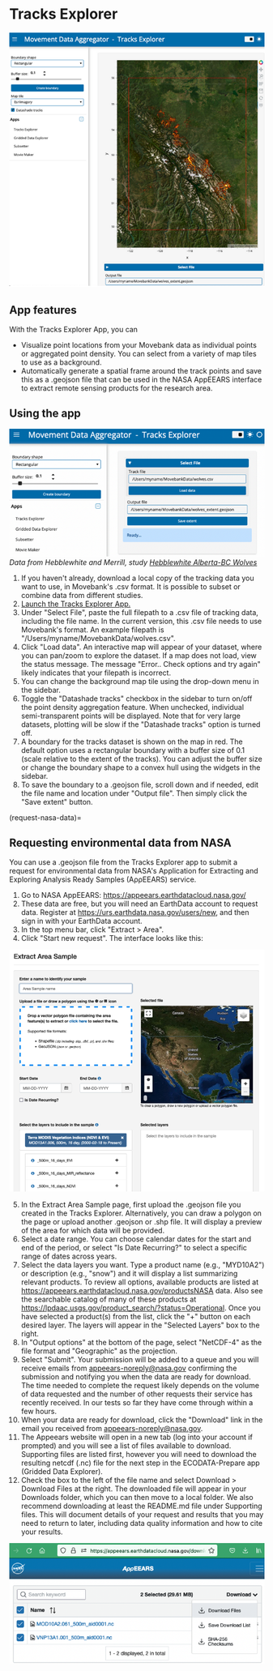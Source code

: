 # Tracks Explorer

![tracks_explorer_map](../images/tracks_explorer_map.png)

## App features

With the Tracks Explorer App, you can
- Visualize point locations from your Movebank data as individual points or aggregated point density. You can select from a variety of map tiles to use as a background.
- Automatically generate a spatial frame around the track points and save this as a .geojson file that can be used in the NASA AppEEARS interface to extract remote sensing products for the research area.

## Using the app

![tracks_explorer_start](../images/tracks_explorer_start.png)
*Data from Hebblewhite and Merrill, study [Hebblewhite Alberta-BC Wolves](https://www.movebank.org/cms/webapp?gwt_fragment=page=studies,path=study209824313)*

1. If you haven't already, download a local copy of the tracking data you want to use, in Movebank's .csv format. It is possible to subset or combine data from different studies.
2. [Launch the Tracks Explorer App.](https://ecodata-apps.readthedocs.io/en/latest/user_guide/index.html#getting_started)
3. Under "Select File", paste the full filepath to a .csv file of tracking data, including the file name. In the current version, this .csv file needs to use Movebank's format. An example filepath is "/Users/myname/MovebankData/wolves.csv".
4. Click "Load data". An interactive map will appear of your dataset, where you can pan/zoom to explore the dataset. If a map does not load, view the status message. The message "Error.. Check options and try again" likely indicates that your filepath is incorrect.
5. You can change the background map tile using the drop-down menu in the sidebar.
6. Toggle the "Datashade tracks" checkbox in the sidebar to turn on/off the point density aggregation feature. When unchecked, individual semi-transparent points will be displayed. Note that for very large datasets, plotting will be slow if the "Datashade tracks" option is turned off.
7. A boundary for the tracks dataset is shown on the map in red. The default option uses a rectangular boundary with a buffer size of 0.1 (scale relative to the extent of the tracks). You can adjust the buffer size or change the boundary shape to a convex hull using the widgets in the sidebar.
8. To save the boundary to a .geojson file, scroll down and if needed, edit the file name and location under "Output file". Then simply click the "Save extent" button.

(request-nasa-data)=
## Requesting environmental data from NASA

You can use a .geojson file from the Tracks Explorer app to submit a request for environmental data from NASA's Application for Extracting and Exploring Analysis Ready Samples (AρρEEARS) service. 
1. Go to NASA AppEEARS: https://appeears.earthdatacloud.nasa.gov/ 
2. These data are free, but you will need an EarthData account to request data. Register at https://urs.earthdata.nasa.gov/users/new, and then sign in with your EarthData account. 
3. In the top menu bar, click "Extract > Area".
4. Click "Start new request". The interface looks like this:

![appeears_area_sample](../images/appeears_area_sample.png)

5. In the Extract Area Sample page, first upload the .geojson file you created in the Tracks Explorer. Alternatively, you can draw a polygon on the page or upload another .geojson or .shp file. It will display a preview of the area for which data will be provided.
6. Select a date range. You can choose calendar dates for the start and end of the period, or select "Is Date Recurring?" to select a specific range of dates across years. 
7. Select the data layers you want. Type a product name (e.g., "MYD10A2") or description (e.g., "snow") and it will display a list summarizing relevant products. To review all options, available products are listed at https://appeears.earthdatacloud.nasa.gov/productsNASA data. Also see the searchable catalog of many of these products at https://lpdaac.usgs.gov/product_search/?status=Operational. Once you have selected a product(s) from the list, click the "+" button on each desired layer. The layers will appear in the "Selected Layers" box to the right.
8. In "Output options" at the bottom of the page, select "NetCDF-4" as the file format and "Geographic" as the projection.
9. Select "Submit". Your submission will be added to a queue and you will receive emails from appeears-noreply@nasa.gov confirming the submission and notifying you when the data are ready for download. The time needed to complete the request likely depends on the volume of data requested and the number of other requests their service has recently received. In our tests so far they have come through within a few hours.
10. When your data are ready for download, click the "Download" link in the email you received from appeears-noreply@nasa.gov.
11. The Appeears website will open in a new tab (log into your account if prompted) and you will see a list of files available to download. Supporting files are listed first, however you will need to download the resulting netcdf (.nc) file for the next step in the ECODATA-Prepare app (Gridded Data Explorer). 
12. Check the box to the left of the file name and select Download > Download Files at the right. The downloaded file will appear in your Downloads folder, which you can then move to a local folder. We also recommend downloading at least the README.md file under Supporting files. This will document details of your request and results that you may need to return to later, including data quality information and how to cite your results. 

![appeears_download](../images/appeears_download.png)